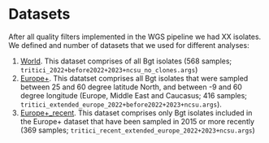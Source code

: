 # Datasets
After all quality filters implemented in the WGS pipeline we had XX isolates. We defined and number of datasets that we used for different analyses:

1. <ins>World</ins>. This dataset comprises of all Bgt isolates (568 samples; `tritici_2022+before2022+2023+ncsu_no_clones.args`)
2. <ins>Europe+</ins>. This datatset comprises all Bgt isolates that were sampled between 25 and 60 degree latitude North, and between -9 and 60 degree longitude (Europe, Middle East and Caucasus; 416 samples; `tritici_extended_europe_2022+before2022+2023+ncsu.args`). 
3. <ins>Europe+_recent</ins>. This dataset comprises only Bgt isolates included in the Europe+ dataset that have been sampled in 2015 or more recently (369 samples; `tritici_recent_extended_europe_2022+2023+ncsu.args`)   
